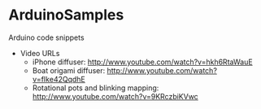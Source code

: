 ArduinoSamples
==============

Arduino code snippets

* Video URLs
  - iPhone diffuser: http://www.youtube.com/watch?v=hkh6RtaWauE
  - Boat origami diffuser: http://www.youtube.com/watch?v=fIke42QqdhE
  - Rotational pots and blinking mapping: http://www.youtube.com/watch?v=9KRczbiKVwc

